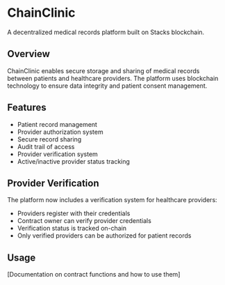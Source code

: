 # ChainClinic
A decentralized medical records platform built on Stacks blockchain.

## Overview
ChainClinic enables secure storage and sharing of medical records between patients and healthcare providers. The platform uses blockchain technology to ensure data integrity and patient consent management.

## Features
- Patient record management
- Provider authorization system  
- Secure record sharing
- Audit trail of access
- Provider verification system
- Active/inactive provider status tracking

## Provider Verification
The platform now includes a verification system for healthcare providers:
- Providers register with their credentials
- Contract owner can verify provider credentials
- Verification status is tracked on-chain
- Only verified providers can be authorized for patient records

## Usage
[Documentation on contract functions and how to use them]

